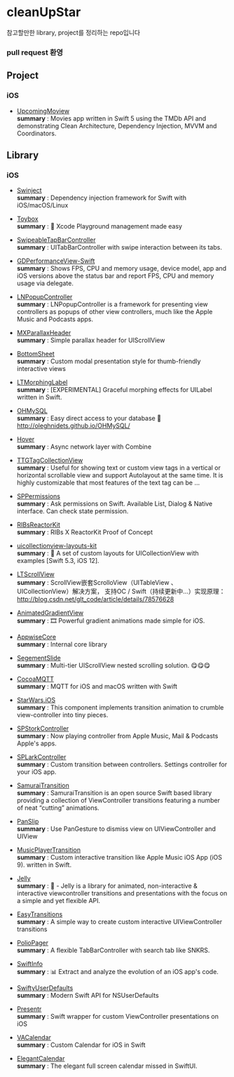# cleanUpStar
참고할만한 library, project를 정리하는 repo입니다
### pull request 환영


## Project

### iOS
- [UpcomingMoview](https://github.com/DeluxeAlonso/UpcomingMovies)
<br/><b>summary</b> : Movies app written in Swift 5 using the TMDb API and demonstrating Clean Architecture, Dependency Injection, MVVM and Coordinators.


## Library

### iOS

- [Swinject](https://github.com/Swinject/Swinject)
<br/><b>summary</b> : Dependency injection framework for Swift with iOS/macOS/Linux
- [Toybox](https://github.com/giginet/Toybox)
<br/><b>summary</b> : 🧸 Xcode Playground management made easy
- [SwipeableTapBarController](https://github.com/marcosgriselli/SwipeableTabBarController)
<br/><b>summary</b> : UITabBarController with swipe interaction between its tabs.
- [GDPerformanceView-Swift](https://github.com/dani-gavrilov/GDPerformanceView-Swift)
<br/><b>summary</b> : Shows FPS, CPU and memory usage, device model, app and iOS versions above the status bar and report FPS, CPU and memory usage via delegate.
- [LNPopupController](https://github.com/LeoNatan/LNPopupController)
<br/><b>summary</b> : LNPopupController is a framework for presenting view controllers as popups of other view controllers, much like the Apple Music and Podcasts apps.
- [MXParallaxHeader](https://github.com/maxep/MXParallaxHeader)
<br/><b>summary</b> : Simple parallax header for UIScrollView
- [BottomSheet](https://github.com/finn-no/BottomSheet)
<br/><b>summary</b> : Custom modal presentation style for thumb-friendly interactive views
- [LTMorphingLabel](https://github.com/lexrus/LTMorphingLabel)
<br/><b>summary</b> : [EXPERIMENTAL] Graceful morphing effects for UILabel written in Swift.
- [OHMySQL](https://github.com/oleghnidets/OHMySQL)
<br/><b>summary</b> : Easy direct access to your database 🎯 http://oleghnidets.github.io/OHMySQL/
- [Hover](https://github.com/onurhuseyincantay/Hover)
<br/><b>summary</b> : Async network layer with Combine
- [TTGTagCollectionView](https://github.com/zekunyan/TTGTagCollectionView)
<br/><b>summary</b> : Useful for showing text or custom view tags in a vertical or horizontal scrollable view and support Autolayout at the same time. It is highly customizable that most features of the text tag can be …
- [SPPermissions](https://github.com/varabeis/SPPermissions)
<br/><b>summary</b> : Ask permissions on Swift. Available List, Dialog & Native interface. Can check state permission.
- [RIBsReactorKit](https://github.com/ElonPark/RIBsReactorKit)
<br/><b>summary</b> : RIBs X ReactorKit Proof of Concept
- [uicollectionview-layouts-kit](https://github.com/jVirus/uicollectionview-layouts-kit)
<br/><b>summary</b> : 📐 A set of custom layouts for UICollectionView with examples [Swift 5.3, iOS 12].

- [LTScrollView](https://github.com/gltwy/LTScrollView)
<br/><b>summary</b> : ScrollView嵌套ScrolloView（UITableView 、UICollectionView）解决方案， 支持OC / Swift（持续更新中...）实现原理：http://blog.csdn.net/glt_code/article/details/78576628

- [AnimatedGradientView](https://github.com/rwbutler/AnimatedGradientView)
<br/><b>summary</b> : 🎞 Powerful gradient animations made simple for iOS.

- [AppwiseCore](https://github.com/appwise-labs/AppwiseCore)
<br/><b>summary</b> : Internal core library

- [SegementSlide](https://github.com/Jiar/SegementSlide)
<br/><b>summary</b> : Multi-tier UIScrollView nested scrolling solution. 😋😋😋

- [CocoaMQTT](https://github.com/emqx/CocoaMQTT)
<br/><b>summary</b> : MQTT for iOS and macOS written with Swift

- [StarWars.iOS](https://github.com/Yalantis/StarWars.iOS)
<br/><b>summary</b> : This component implements transition animation to crumble view-controller into tiny pieces.

- [SPStorkController](https://github.com/varabeis/SPStorkController)
<br/><b>summary</b> : Now playing controller from Apple Music, Mail & Podcasts Apple's apps.

- [SPLarkController](https://github.com/varabeis/SPLarkController)
<br/><b>summary</b> : Custom transition between controllers. Settings controller for your iOS app.

- [SamuraiTransition](https://github.com/hachinobu/SamuraiTransition)
<br/><b>summary</b> : SamuraiTransition is an open source Swift based library providing a collection of ViewController transitions featuring a number of neat “cutting” animations.

- [PanSlip](https://github.com/k-lpmg/PanSlip)
<br/><b>summary</b> : Use PanGesture to dismiss view on UIViewController and UIView

- [MusicPlayerTransition](https://github.com/xxxAIRINxxx/MusicPlayerTransition)
<br/><b>summary</b> : Custom interactive transition like Apple Music iOS App (iOS 9). written in Swift.

- [Jelly](https://github.com/SebastianBoldt/Jelly)
<br/><b>summary</b> : 🌊 - Jelly is a library for animated, non-interactive & interactive viewcontroller transitions and presentations with the focus on a simple and yet flexible API.

- [EasyTransitions](https://github.com/marcosgriselli/EasyTransitions)
<br/><b>summary</b> : A simple way to create custom interactive UIViewController transitions

- [PolioPager](https://github.com/YuigaWada/PolioPager)
<br/><b>summary</b> : A flexible TabBarController with search tab like SNKRS.

- [SwiftInfo](https://github.com/rockbruno/SwiftInfo)
<br/><b>summary</b> : 📊 Extract and analyze the evolution of an iOS app's code.

- [SwiftyUserDefaults](https://github.com/sunshinejr/SwiftyUserDefaults)
<br/><b>summary</b> : Modern Swift API for NSUserDefaults

- [Presentr](https://github.com/IcaliaLabs/Presentr)
<br/><b>summary</b> : Swift wrapper for custom ViewController presentations on iOS

- [VACalendar](https://github.com/Vodolazkyi/VACalendar)
<br/><b>summary</b> : Custom Calendar for iOS in Swift

- [ElegantCalendar](https://github.com/ThasianX/ElegantCalendar)
<br/><b>summary</b> : The elegant full screen calendar missed in SwiftUI.
